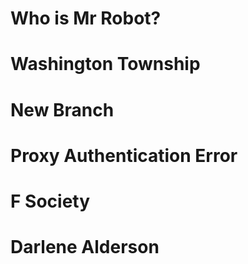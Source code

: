 # Who is Mr Robot?
# Washington Township
# New Branch
# Proxy Authentication Error
# F Society
# Darlene Alderson
